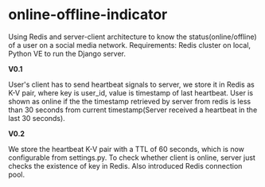 # online-offline-indicator
Using Redis and server-client architecture to know the status(online/offline) of a user on a social media network.
Requirements: Redis cluster on local, Python VE to run the Django server.

**V0.1**

User's client has to send heartbeat signals to server, we store it in Redis as K-V pair, where key is user_id, value is timestamp of last heartbeat.
User is shown as online if the the timestamp retrieved by server from redis is less than 30 seconds from current timestamp(Server received a heartbeat in the last 30 seconds).

**V0.2**

We store the heartbeat K-V pair with a TTL of 60 seconds, which is now configurable from settings.py. To check whether client is online, server just checks 
the existence of key in Redis. Also introduced Redis connection pool.

